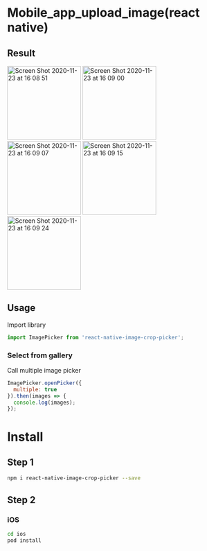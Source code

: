 # Mobile_app_upload_image(react native)

## Result

<p align="left">
  <img width="170" alt="Screen Shot 2020-11-23 at 16 08 51" src="https://user-images.githubusercontent.com/61397899/99949183-34998300-2dad-11eb-91ff-430b52b0da0b.png">
  <img width="170" alt="Screen Shot 2020-11-23 at 16 09 00" src="https://user-images.githubusercontent.com/61397899/99949192-36fbdd00-2dad-11eb-9d76-06d324d7783d.png">
  <img width="170" alt="Screen Shot 2020-11-23 at 16 09 07" src="https://user-images.githubusercontent.com/61397899/99949199-395e3700-2dad-11eb-9637-44d03df8d52b.png">
  <img width="170" alt="Screen Shot 2020-11-23 at 16 09 15" src="https://user-images.githubusercontent.com/61397899/99949204-39f6cd80-2dad-11eb-9407-e1f31b8a58dd.png">
  <img width="170" alt="Screen Shot 2020-11-23 at 16 09 24" src="https://user-images.githubusercontent.com/61397899/99949207-3b27fa80-2dad-11eb-9304-08d2cb99cf80.png">
</p>

## Usage

Import library

```javascript
import ImagePicker from 'react-native-image-crop-picker';
```
### Select from gallery

Call multiple image picker

```javascript
ImagePicker.openPicker({
  multiple: true
}).then(images => {
  console.log(images);
});
```

# Install

## Step 1

```bash
npm i react-native-image-crop-picker --save
```

## Step 2

### iOS

```bash
cd ios
pod install
```
